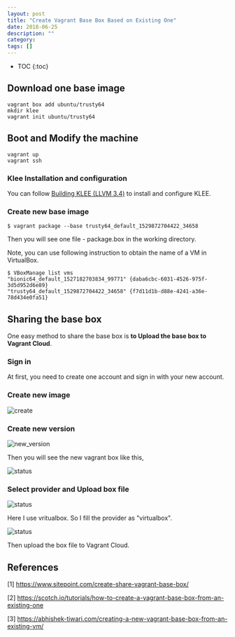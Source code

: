 ```yaml
---
layout: post
title: "Create Vagrant Base Box Based on Existing One"
date: 2018-06-25
description: ""
category: 
tags: []
---
```

* TOC
{:toc}

## Download one base image

```
vagrant box add ubuntu/trusty64
mkdir klee
vagrant init ubuntu/trusty64
```

## Boot and Modify the machine

```
vagrant up
vagrant ssh
```

### Klee Installation and configuration

You can follow [Building KLEE (LLVM 3.4)](http://klee.github.io/build-llvm34/) to install and configure KLEE.

### Create new base image

```
$ vagrant package --base trusty64_default_1529872704422_34658
```

Then you will see one file - package.box in the working directory.

Note, you can use following instruction to obtain the name of a VM in VirtualBox.

```
$ VBoxManage list vms
"bionic64_default_1527182703834_99771" {daba6cbc-6031-4526-975f-3d5d952d6e89}
"trusty64_default_1529872704422_34658" {f7d11d1b-d88e-4241-a36e-78d434e0fa51}

```

## Sharing the base box
 
One easy method to share the base box is **to Upload the base box to Vagrant Cloud**.

### Sign in

At first, you need to create one account and sign in with your new account.

### Create new image

![create]({{site.url}}/images/vagrant_cloud_newimage.png)

### Create new version

![new_version]({{site.url}}/images/vagrant_cloud_newversion.png)

Then you will see the new vagrant box like this,

![status]({{site.url}}/images/vagrant_cloud_status.png)

### Select provider and Upload box file

![status]({{site.url}}/images/vagrant_cloud_provider.png)

Here I use vritualbox. So I fill the provider as "virtualbox".

![status]({{site.url}}/images/vagrant_cloud_upload.png)

Then upload the box file to Vagrant Cloud.

## References

[1] <https://www.sitepoint.com/create-share-vagrant-base-box/>

[2] <https://scotch.io/tutorials/how-to-create-a-vagrant-base-box-from-an-existing-one>

[3] <https://abhishek-tiwari.com/creating-a-new-vagrant-base-box-from-an-existing-vm/>

